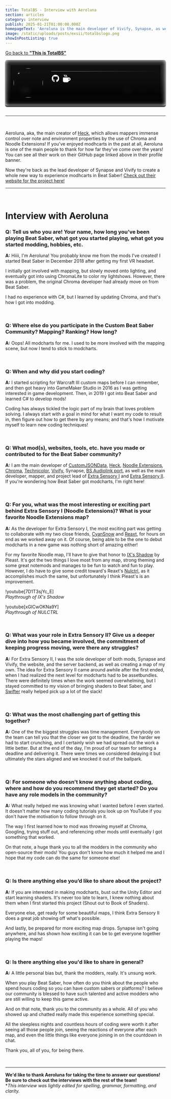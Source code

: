 ```yaml
---
title: TotalBS - Interview with Aeroluna
section: articles
category: interview
publish: 2025-01-21T01:00:00.000Z
homepageText: 'Aeroluna is the main developer of Vivify, Synapse, as well as a host of numerous other modchart mapping tools and mods. They are also one of the project leads for Extra Sensory II. Check out this article to learn more about Aeroluna!'
image: /static/uploads/posts/exsii/totalbslogo.png
showInPostListing: true
---
```


[Go back to **"This is TotalBS"**](/posts/this-is-totalbs)

<div class="profile">
  <div class="video-background">
    <video autoplay muted loop playsinline>
      <source
        src="https://cdn.theczar1994.dev/bsaber/aeroluna-background.webm"
        type="video/webm"
      />
      <source
        src="https://cdn.theczar1994.dev/bsaber/aeroluna-background.mp4"
        type="video/mp4"
      />
    </video>
  </div>
  <div class="image">
    <img class="avatar" id="avatar" alt="avatar" />
  </div>
  <div class="bio">
      <div class="name"><a href="https://beatsaver.com/profile/4284266" id="name"></a></div>
      <div class="status"><p id="roleString" /></div>
  <div class="description" id="description"></div>
  <hr class="break" />
  <div class="socials">
    <a href="https://www.github.com/Aeroluna"><svg xmlns="http://www.w3.org/2000/svg" height="24" width="23.25" viewBox="0 0 496 512"><!--!Font Awesome Free 6.6.0 by @fontawesome - https://fontawesome.com License - https://fontawesome.com/license/free Copyright 2024 Fonticons, Inc.--><path fill="#ffffff" d="M165.9 397.4c0 2-2.3 3.6-5.2 3.6-3.3 .3-5.6-1.3-5.6-3.6 0-2 2.3-3.6 5.2-3.6 3-.3 5.6 1.3 5.6 3.6zm-31.1-4.5c-.7 2 1.3 4.3 4.3 4.9 2.6 1 5.6 0 6.2-2s-1.3-4.3-4.3-5.2c-2.6-.7-5.5 .3-6.2 2.3zm44.2-1.7c-2.9 .7-4.9 2.6-4.6 4.9 .3 2 2.9 3.3 5.9 2.6 2.9-.7 4.9-2.6 4.6-4.6-.3-1.9-3-3.2-5.9-2.9zM244.8 8C106.1 8 0 113.3 0 252c0 110.9 69.8 205.8 169.5 239.2 12.8 2.3 17.3-5.6 17.3-12.1 0-6.2-.3-40.4-.3-61.4 0 0-70 15-84.7-29.8 0 0-11.4-29.1-27.8-36.6 0 0-22.9-15.7 1.6-15.4 0 0 24.9 2 38.6 25.8 21.9 38.6 58.6 27.5 72.9 20.9 2.3-16 8.8-27.1 16-33.7-55.9-6.2-112.3-14.3-112.3-110.5 0-27.5 7.6-41.3 23.6-58.9-2.6-6.5-11.1-33.3 2.6-67.9 20.9-6.5 69 27 69 27 20-5.6 41.5-8.5 62.8-8.5s42.8 2.9 62.8 8.5c0 0 48.1-33.6 69-27 13.7 34.7 5.2 61.4 2.6 67.9 16 17.7 25.8 31.5 25.8 58.9 0 96.5-58.9 104.2-114.8 110.5 9.2 7.9 17 22.9 17 46.4 0 33.7-.3 75.4-.3 83.6 0 6.5 4.6 14.4 17.3 12.1C428.2 457.8 496 362.9 496 252 496 113.3 383.5 8 244.8 8zM97.2 352.9c-1.3 1-1 3.3 .7 5.2 1.6 1.6 3.9 2.3 5.2 1 1.3-1 1-3.3-.7-5.2-1.6-1.6-3.9-2.3-5.2-1zm-10.8-8.1c-.7 1.3 .3 2.9 2.3 3.9 1.6 1 3.6 .7 4.3-.7 .7-1.3-.3-2.9-2.3-3.9-2-.6-3.6-.3-4.3 .7zm32.4 35.6c-1.6 1.3-1 4.3 1.3 6.2 2.3 2.3 5.2 2.6 6.5 1 1.3-1.3 .7-4.3-1.3-6.2-2.2-2.3-5.2-2.6-6.5-1zm-11.4-14.7c-1.6 1-1.6 3.6 0 5.9 1.6 2.3 4.3 3.3 5.6 2.3 1.6-1.3 1.6-3.9 0-6.2-1.4-2.3-4-3.3-5.6-2z"/></svg></a>
    <a href="https://ko-fi.com/aeroluna"><svg xmlns="http://www.w3.org/2000/svg" height="24" width="24" viewBox="0 0 512 512"><!--!Font Awesome Free 6.7.1 by @fontawesome - https://fontawesome.com License - https://fontawesome.com/license/free Copyright 2024 Fonticons, Inc.--><path fill="#ffffff" d="M88 0C74.7 0 64 10.7 64 24c0 38.9 23.4 59.4 39.1 73.1l1.1 1C120.5 112.3 128 119.9 128 136c0 13.3 10.7 24 24 24s24-10.7 24-24c0-38.9-23.4-59.4-39.1-73.1l-1.1-1C119.5 47.7 112 40.1 112 24c0-13.3-10.7-24-24-24zM32 192c-17.7 0-32 14.3-32 32L0 416c0 53 43 96 96 96l192 0c53 0 96-43 96-96l16 0c61.9 0 112-50.1 112-112s-50.1-112-112-112l-48 0L32 192zm352 64l16 0c26.5 0 48 21.5 48 48s-21.5 48-48 48l-16 0 0-96zM224 24c0-13.3-10.7-24-24-24s-24 10.7-24 24c0 38.9 23.4 59.4 39.1 73.1l1.1 1C232.5 112.3 240 119.9 240 136c0 13.3 10.7 24 24 24s24-10.7 24-24c0-38.9-23.4-59.4-39.1-73.1l-1.1-1C231.5 47.7 224 40.1 224 24z"/></svg></a>
    </div>
  </div>
</div>

<br />

<script>
async function fetchUserData() {
  try {
    const response = await fetch('https://api.beatsaver.com/users/id/4284266');
    if (!response.ok) throw new Error('Failed to fetch user data');

    const data = await response.json();

    document.getElementById('avatar').src = data.avatar || '';
    document.getElementById('avatar').alt = data.name || 'User Avatar';
    document.getElementById('name').textContent = data.name || 'Unknown User';
    document.getElementById('description').innerHTML = formatDescription(data.description || '');
    document.getElementById('roleString').textContent = getRoles(data);
    } catch (error) {
    console.error('Error fetching user data:', error);
    document.getElementById('roleString').textContent = 'Error loading roles';
    document.getElementById('description').textContent = 'Unable to load description.';
    }
  }

fetchUserData();
    
function getRoles(user) {
  const roles = [];

  if (user.admin) roles.push('Admin');
  if (user.seniorCurator) {
      roles.push('Senior Curator');
  } else if (user.curator) {
      roles.push('Curator');
  }
  if (user.verifiedMapper) {
      roles.push('Verified Mapper');
  } else if (user.stats?.totalMaps >= 1) {
      roles.push('Mapper');
  }
  return roles.join(', ');
}

function formatDescription(text) {
  return text
    .replace(/\n/g, '<br>') // Convert line breaks to <br>
    .replace(/\*\*(.*?)\*\*/g, '<strong>$1</strong>') // Convert **bold** to <strong> tags
    .replace(/(https?:\/\/[^\s<]+)/g, '<a href="$1" target="_blank" style="color: white;">$1</a>') // Convert URLs to clickable links
    .replace(/(^|\s)@(\w+)/g, '$1<a href="https://beatsaver.com/profile/username/$2" target="_blank">@$2</a>'); // Convert @mentions to profile links
  }
</script>

<style>
  .profile {
    padding: 1rem;
    position: relative;
    display: flex;
    flex-direction: row;
    box-shadow: 0px 3px 3px black;
    overflow: hidden;
    border-radius: 5px;
  }
  .video-background {
    position: absolute;
    top: 0;
    left: 0;
    width: 100%;
    height: 100%;
    z-index: -5;
    filter: brightness(60%) blur(7px);
  }
  video {
    width: 100%;
    height: 100%;
    border-radius: 5px;
    object-fit: cover;
    overflow: hidden;
  }

  .image {
    background-color: #00000080;
    border-radius: 5px 0 0 5px;
  }
  .avatar {
    border-radius: 50%;
    width: 92px;
    height: auto;
    padding: 10px;
  }

  .bio {
    border-radius: 0 5px 5px 0;
    background-color: #00000080;
    padding: 5px 5px 5px 1rem;
    width: 100%;
  }
    @media (max-width: 512px) {
    .image {
      display: none;
    }
    .bio {
      border-radius: 5px;
    }
  }
  .name {
    display: flex;
    flex-direction: row;
    flex-wrap: wrap;
    gap: 0.5rem;
    font-size: 2.5rem;
    font-weight: bold;
    align-items: center;
    a {
      color: white;
    }
  }
  .status p {
    color: #888;
    padding-left: 2px;
    margin-bottom: 2px;
  }
  .description {
    padding-left: 3px;
    margin-bottom: 10px;
    a {
      color: white;
    }
  }
  .break {
    border: none;
    height: 1px;
    margin-bottom: 10px;
    background: linear-gradient(90deg, #999999 0%, rgba(153, 153, 153, 0) 100%);
  }
  .bottom-row {
    display: flex;
    flex-wrap: wrap;
    flex-direction: row;
    justify-content: space-between;
    gap: 0.25rem;
  }
  .socials {
    display: flex;
    flex-direction: row;
    align-items: center;
    gap: 0.75rem;
    padding-left: 2px;
    a {
      transition: transform 0.3s ease;
    }
  }
  .socials a:hover {
    transform: scale(1.2);
  }
  .badges {
    display: flex;
    flex-direction: row;
    flex-wrap: wrap;
    gap: 0.5rem;
    align-items: center;
  }
  .badges a:hover {
    color: white;
  }
  .beasties,
  .bl-ranked,
  .ss-ranked {
    align-items: end;
    display: flex;
    gap: 0.25rem;
    padding: 3px;
    border-width: 1.5px !important;
    border-style: solid !important;
    border-radius: 5px;
  }
  .beasties {
    background-color: #45408875;
    border: #454088;
  }
  .bl-ranked {
    background-color: #cf8afb55;
    border: #cf8afb85;
  }
  .ss-ranked {
    background-color: #ffde1a55;
    border: #ffde1a85;
  }
  .bsmg {
    background-color: #747bff55;
    border: #747bff85;
  }
</style>

<hr />
<br />

Aeroluna, aka, the main creator of [Heck](https://github.com/Aeroluna/Heck), which allows mappers immense control over note and environment properties by the use of Chroma and Noodle Extensions! If you've enjoyed modhcarts in the past at all, Aeroluna is one of the main people to thank for how far they've come over the years! You can see all their work on their GitHub page linked above in their profile banner.

Now they're back as the lead developer of Synapse and Vivify to create a whole new way to experience modhcarts in Beat Saber! [Check out their website for the project here!](https://exsii.totalbs.dev/)

<hr />
<br />

# Interview with Aeroluna

### Q: Tell us who you are! Your name, how long you’ve been playing Beat Saber, what got you started playing, what got you started modding, hobbies, etc.

**A:** Hiiii, I'm Aeroluna! You probably know me from the mods I've created! I started Beat Saber in December 2018 after getting my first VR headset.

I initially got involved with mapping, but slowly moved onto lighting, and eventually got into using ChromaLite to color my lightshows. However, there was a problem, the original Chroma developer had already move on from Beat Saber.

I had no experience with C#, but I learned by updating Chroma, and that's how I got into modding.

<br />

### Q: Where else do you participate in the Custom Beat Saber Community? Mapping? Ranking? How long?

**A:** Oops! All modcharts for me. I used to be more involved with the mapping scene, but now I tend to stick to modcharts.

<br />

### Q: When and why did you start coding?

**A:** I started scripting for Warcraft III custom maps before I can remember, and then got heavy into GameMaker Studio in 2016 as I was getting interested in game development. Then, in 2019 I got into Beat Saber and learned C# to develop mods!

Coding has always tickled the logic part of my brain that loves problem solving. I always start with a goal in mind for what I want my code to result in, then figure out how to get there by any means; and that's how I motivate myself to learn new coding techniques!

<br />

### Q: What mod(s), websites, tools, etc. have you made or contributed to for the Beat Saber community?

**A:** I am the main developer of [CustomJSONData](https://github.com/Aeroluna/CustomJSONData), [Heck](https://github.com/Aeroluna/Heck), [Noodle Extensions](https://github.com/Aeroluna/NoodleExtensions), [Chroma](https://github.com/Aeroluna/Chroma), [Technicolor](https://github.com/Aeroluna/Technicolor), [Vivify](https://github.com/Aeroluna/Vivify), Synapse, [BS Audiolink port](https://github.com/Aeroluna/BSAudioLink), as well as the main developer, mapper, and project lead of [Extra Sensory I](/playlists/extra-sensory-i) and [Extra Sensory II](/playlists/extra-sensory-ii).
If you're wondering how Beat Saber got modcharts, I'm right here!

<br />

### Q: For you, what was the most interesting or exciting part behind Extra Sensory I (Noodle Extensions)? What is your favorite Noodle Extensions map?

**A:** As the developer for Extra Sensory I, the most exciting part was getting to collaborate with my two close friends, [CyanSnow](https://beatsaver.com/profile/4235138) and [Reaxt](https://beatsaver.com/profile/4235136), for hours on end as we worked away on it. Of course, being able to be the one to debut modcharts in a new game was nothing short of amazing either!

For my favorite Noodle map, I'll have to give that honor to [IX's Shadow](https://beatsaver.com/maps/33232) by Pleast. It's got the two things I love most from any map, strong theming and some great notemods and manages to be fun to watch and fun to play. However, I do have to give some credit toward's Reaxt's [Nulctrl](https://beatsaver.com/maps/ed2a), as it accomplishes much the same, but unfortunately I think Pleast's is an improvement.

!youtube[7D1T3sjYc_E]
\
_Playthrough of IX's Shadow_

!youtube[xGICwOKNa9Y]
\
_Playthrough of NULCTRL_

<br />

### Q: What was your role in Extra Sensory II? Give us a deeper dive into how you became involved, the commitment of keeping progress moving, were there any struggles?

**A:** For Extra Sensory II, I was the sole developer of both mods, Synapse and Vivify, the website, and the server backend, as well as creating a map of my own. The idea for Extra Sensory II came around awhile after the first ended, when I had realized the next level for modcharts had to be assetbundles. There were definitely times when the work seemed overwhelming, but I stayed committed to my vision of bringing shaders to Beat Saber, and [Swifter](/posts/totalbs-interview-with-swifter) really helped pick up a lot of the slack!

<br />

### Q: What was the most challenging part of getting this together?

**A:** One of the the biggest struggles was time management. Everybody on the team can tell you that the closer we got to the deadline, the harder we had to start crunching, and I certainly wish we had spread out the work a little better. But at the end of the day, I'm proud of our team for setting a deadline and delivering it. There were times we considered delaying it but ultimately the stars aligned and we knocked it out of the ballpark.

<br />

### Q: For someone who doesn't know anything about coding, where and how do you recommend they get started? Do you have any role models in the community?

**A:** What really helped me was knowing what I wanted before I even started. It doesn't matter how many coding tutorials you look up on YouTube if you don't have the motivation to follow through on it.

The way I first learned how to mod was throwing myself at Chroma, Googling, trying stuff out, and referencing other mods until eventually I got something that worked.

On that note, a huge thank you to all the modders in the community who open-source their mods! You guys don't know how much it helped me and I hope that my code can do the same for someone else!

<br />

### Q: Is there anything else you’d like to share about the project?

**A:** If you are interested in making modcharts, bust out the Unity Editor and start learning shaders. It's never too late to learn, I knew nothing about them when I first started this project (Shout out to Book of Shaders).

Everyone else, get ready for some beautiful maps, I think Extra Sensory II does a great job showing off what's possible.

And lastly, be prepared for more exciting map drops. Synapse isn't going anywhere, and has shown how exciting it can be to get everyone together playing the maps!

<br />

### Q: Is there anything else you'd like to share in general?

**A:** A little personal bias but, thank the modders, really. It's unsung work.

When you play Beat Saber, how often do you think about the people who spend hours coding so you can have custom sabers or platforms? I believe our community is blessed to have such talented and active modders who are still willing to keep this game active.

And on that note, thank you to the community as a whole. All of you who showed up and chatted really made this experience something special.

All the sleepless nights and countless hours of coding were worth it after seeing all those people join, seeing the reactions of everyone after each map, and even the little things like everyone joining in on the countdown in chat.

Thank you, all of you, for being there.

<br />

---

**We'd like to thank Aeroluna for taking the time to answer our questions! Be sure to check out the interviews with the rest of the team!**
\
\*_This interview was lightly edited for spelling, grammar, formatting, and clarity._
